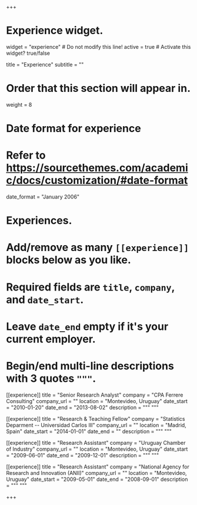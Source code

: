 +++
# Experience widget.
widget = "experience"  # Do not modify this line!
active = true  # Activate this widget? true/false

title = "Experience"
subtitle = ""

# Order that this section will appear in.
weight = 8

# Date format for experience
#   Refer to https://sourcethemes.com/academic/docs/customization/#date-format
date_format = "January 2006"

# Experiences.
#   Add/remove as many `[[experience]]` blocks below as you like.
#   Required fields are `title`, `company`, and `date_start`.
#   Leave `date_end` empty if it's your current employer.
#   Begin/end multi-line descriptions with 3 quotes `"""`.
[[experience]]
  title = "Senior Research Analyst"
  company = "CPA Ferrere Consulting"
  company_url = ""
  location = "Montevideo, Uruguay"
  date_start = "2010-01-20"
  date_end = "2013-08-02"
  description = """
  """

[[experience]]
  title = "Research & Teaching Fellow"
  company = "Statistics Deparment -- Universidad Carlos III"
  company_url = ""
  location = "Madrid, Spain"
  date_start = "2014-01-01"
  date_end = ""
  description = """
  """
  
[[experience]]
  title = "Research Assistant"
  company = "Uruguay Chamber of Industry"
  company_url = ""
  location = "Montevideo, Uruguay"
  date_start = "2009-06-01"
  date_end = "2009-12-01"
  description = """
  """

[[experience]]
  title = "Research Assistant"
  company = "National Agency for Research and Innovation (ANII)"
  company_url = ""
  location = "Montevideo, Uruguay"
  date_start = "2009-05-01"
  date_end = "2008-09-01"
  description = """
  """

+++
